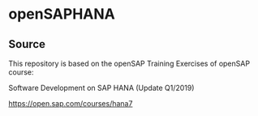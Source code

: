 # openSAPHANA

## Source

This repository is based on the openSAP Training Exercises of openSAP course:

Software Development on SAP HANA (Update Q1/2019)

https://open.sap.com/courses/hana7

